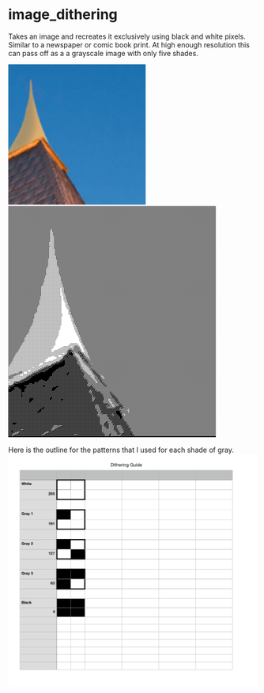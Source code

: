 # image_dithering
Takes an image and recreates it exclusively using black and white pixels.
Similar to a newspaper or comic book print.
At high enough resolution this can pass off as a a grayscale image with only five shades.

![Before Image](https://github.com/eebmagic/image_dithering/blob/master/example_images/testImage.png "Before")
![After Image](https://github.com/eebmagic/image_dithering/blob/master/example_images/dithered.png "After")

Here is the outline for the patterns that I used for each shade of gray.
![Scale](https://github.com/eebmagic/image_dithering/blob/master/scale_guide.png "Scale")
